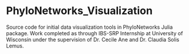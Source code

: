 # PhyloNetworks_Visualization

Source code for initial data visualization tools in PhyloNetworks Julia package. 
Work completed as through IBS-SRP Internship at University of Wisconsin under the supervision of Dr. Cecile Ane and Dr. Claudia Solis Lemus.

